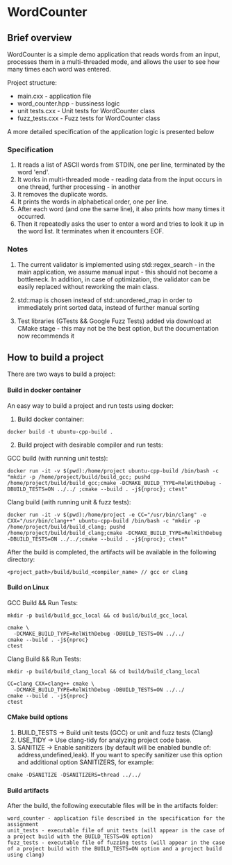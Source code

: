 WordCounter
============
## Brief overview

WordCounter is a simple demo application that reads words from an input, processes them in a multi-threaded mode, and allows the user to see how many times each word was entered.

Project structure:
- main.cxx - application file
- word_counter.hpp - bussiness logic
- unit tests.cxx - Unit tests for WordCounter class 
- fuzz_tests.cxx - Fuzz tests for WordCounter class

A more detailed specification of the application logic is presented below

### Specification
1. It reads a list of ASCII words from STDIN, one per line, terminated by the word
'end'.
2. It works in multi-threaded mode - reading data from the input occurs in one thread, further processing - in another
3. It removes the duplicate words.
4. It prints the words in alphabetical order, one per line.
5. After each word (and one the same line), it also prints how many times it
occurred.
6. Then it repeatedly asks the user to enter a word and tries to look it up in the
word list. It terminates when it encounters EOF.

### Notes

1. The current validator is implemented using std::regex_search - in the main application, we assume manual input - this should not become a bottleneck. In addition, in case of optimization, the validator can be easily replaced without reworking the main class.

2. std::map is chosen instead of std::unordered_map in order to immediately print sorted data, instead of further manual sorting

3. Test libraries (GTests && Google Fuzz Tests) added via download at CMake stage - this may not be the best option, but the documentation now recommends it

## How to build a project
There are two ways to build a project:

#### Build in docker container
An easy way to build a project and run tests using docker:

1. Build docker container:
```
docker build -t ubuntu-cpp-build .
```

2. Build project with desirable compiler and run tests:

GCC build (with running unit tests):
```
docker run -it -v $(pwd):/home/project ubuntu-cpp-build /bin/bash -c "mkdir -p /home/project/build/build_gcc; pushd /home/project/build/build_gcc;cmake -DCMAKE_BUILD_TYPE=RelWithDebug -DBUILD_TESTS=ON ../../ ;cmake --build . -j${nproc}; ctest"
```

Clang build (with running unit & fuzz tests):
```
docker run -it -v $(pwd):/home/project -e CC="/usr/bin/clang" -e CXX="/usr/bin/clang++" ubuntu-cpp-build /bin/bash -c "mkdir -p /home/project/build/build_clang; pushd /home/project/build/build_clang;cmake -DCMAKE_BUILD_TYPE=RelWithDebug -DBUILD_TESTS=ON ../../;cmake --build . -j${nproc}; ctest"
```


After the build is completed, the artifacts will be available in the following directory:
```
<project_path>/build/build_<compiler_name> // gcc or clang
```

#### Build on Linux

GCC Build && Run Tests:
```
mkdir -p build/build_gcc_local && cd build/build_gcc_local

cmake \
  -DCMAKE_BUILD_TYPE=RelWithDebug -DBUILD_TESTS=ON ../../
cmake --build . -j${nproc}
ctest
```

Clang Build && Run Tests:
```
mkdir -p build/build_clang_local && cd build/build_clang_local

CC=clang CXX=clang++ cmake \
  -DCMAKE_BUILD_TYPE=RelWithDebug -DBUILD_TESTS=ON ../../
cmake --build . -j${nproc}
ctest
```

#### CMake build options

1. BUILD_TESTS -> Build unit tests (GCC) or unit and fuzz tests (Clang)
2. USE_TIDY -> Use clang-tidy for analyzing project code base.
3. SANITIZE -> Enable sanitizers (by default will be enabled bundle of: address,undefined,leak). If you want to specify sanitizer use this option and additional option SANITIZERS, for example:

```
cmake -DSANITIZE -DSANITIZERS=thread ../../
```
#### Build artifacts
After the build, the following executable files will be in the artifacts folder:
```
word_counter - application file described in the specification for the assignment
unit_tests - executable file of unit tests (will appear in the case of a project build with the BUILD_TESTS=ON option)
fuzz_tests - executable file of fuzzing tests (will appear in the case of a project build with the BUILD_TESTS=ON option and a project build using clang)
```

